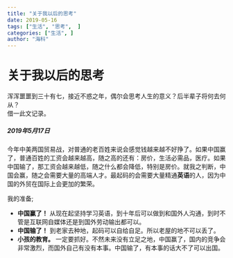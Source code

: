 ```yaml
---
title: "关于我以后的思考"
date: 2019-05-16
tags: ["生活", "思考",  ]
categories: ["生活", ]
author: "海科"
---
```

# 关于我以后的思考
浑浑噩噩到三十有七，接近不惑之年，偶尔会思考人生的意义？后半辈子将何去何从？   
借一此文记录。  
##### 2019年5月17日
今年中美两国贸易战，对普通的老百姓来说会感觉钱越来越不好挣了。如果中国赢了，普通百姓的工资会越来越高，随之高的还有：房价，生活必需品，医疗。如果中国输了，那工资会越来越低，随之什么都会降低，特别是房价。就我之判断，中国会赢，随之会需要大量的高端人才。最起码的会需要大量精通**英语**的人，因为中国的外贸在国际上会更加的繁荣。  

我的准备;  
* **中国赢了！**  从现在起坚持学习英语，到十年后可以做到和国外人沟通，到时不管是互联网自媒体还是到国外劳动输出都可以。  
* **中国输了！**  到老家去种地，起码可以自给自足。所以老屋的地不可以丢了。  
* **小孩的教育。**  一定要抓好。不然未来没有立足之地，中国赢了，国内的竞争会非常激烈，而国外自己有没有本事。中国输了，有本事的话大不了可以出国。  


